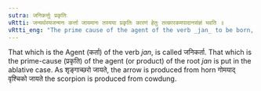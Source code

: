 ```yaml
---
sutra: जनिकर्त्तुः प्रकृतिः
vRtti: जन्यर्थस्यजन्मनः कर्त्ता जायमानः तस्यया प्रकृतिः कारणं हेतुः तत्कारकमपादानसंज्ञं भवति ॥
vRtti_eng: "The prime cause of the agent of the verb _jan_ to be born, is called _Apadana_."
---
```

That which is the Agent (कर्ता) of the verb _jan_, is called जनिकर्ता. That which is the prime-cause (प्रकृति) of the agent (or product) of the root _jan_ is put in the ablative case. As शृङ्गाच्छरो जायते, the arrow is produced from horn गोमयाद् वृश्चिको जायते the scorpion is produced from cowdung.
